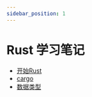 ```yaml
---
sidebar_position: 1
---
```


# Rust 学习笔记

- [开始Rust](./开始rust.md)
- [cargo](./cargo.md)
- [数据类型](./数据类型.md)